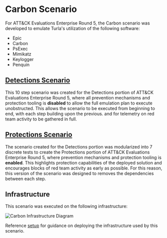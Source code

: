 # Carbon Scenario

For ATT&CK Evaluations Enterprise Round 5, the Carbon scenario was developed to
emulate Turla's utilization of the following software:
- Epic
- Carbon
- PsExec
- Mimikatz
- Keylogger
- Penquin

## [Detections Scenario](Carbon_Detections_Scenario.md)

This 10 step scenario was created for the Detections portion of ATT&CK
Evaluations Enterprise Round 5, where all prevention mechanisms and protection
tooling is **disabled** to allow the full emulation plan to execute unobstructed.
This allows the scenario to be executed from beginning to end, with each step
building upon the previous. and for telemetry on red team activity to be
gathered in full. 

## [Protections Scenario](Carbon_Protections_Scenario.md)

The scenario created for the Detections portion was modularized into 7 discrete
tests to create the Protections portion of ATT&CK Evaluations Enterprise Round
5, where prevention mechanisms and protection tooling is **enabled**. This
highlights protection capabilities of the deployed solution and encourages
blocks of red team activity as early as possible. For this reason, this
version of the scenario was designed to removes the dependencies between each
step.

## Infrastructure

This scenario was executed on the following infrastructure:

![Carbon Infrastructure Diagram](CarbonInfrastructure.png)

Reference [setup](Resources_setup.) for guidance on deploying the
infrastructure used by this scenario.